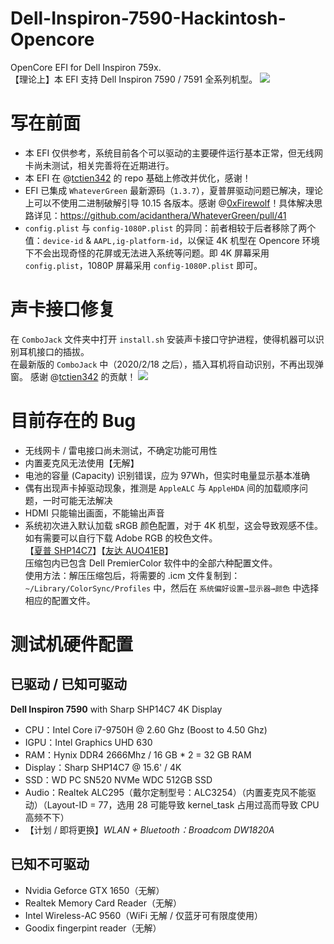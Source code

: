 # Dell-Inspiron-7590-Hackintosh-Opencore
OpenCore EFI for Dell Inspiron 759x.           
【理论上】本 EFI 支持 Dell Inspiron 7590 / 7591 全系列机型。
![](http://tva1.sinaimg.cn/large/0080xEK2ly1gbzh20adfrj312s0puk0z.jpg)

# 写在前面
* 本 EFI 仅供参考，系统目前各个可以驱动的主要硬件运行基本正常，但无线网卡尚未测试，相关完善将在近期进行。
* 本 EFI 在 @[tctien342](https://github.com/tctien342/Dell-Inspiron-7591-Hackintosh) 的 repo 基础上修改并优化，感谢！
* EFI 已集成 `WhateverGreen` 最新源码（`1.3.7`），夏普屏驱动问题已解决，理论上可以不使用二进制破解引导 10.15 各版本。感谢 @[0xFirewolf](https://github.com/0xfirewolf)！具体解决思路详见：https://github.com/acidanthera/WhateverGreen/pull/41
* `config.plist` 与 `config-1080P.plist` 的异同：前者相较于后者移除了两个值：`device-id` & `AAPL,ig-platform-id`，以保证 4K 机型在 Opencore 环境下不会出现奇怪的花屏或无法进入系统等问题。即 4K 屏幕采用  `config.plist`，1080P 屏幕采用 `config-1080P.plist` 即可。

# 声卡接口修复
在 `ComboJack` 文件夹中打开 `install.sh` 安装声卡接口守护进程，使得机器可以识别耳机接口的插拔。        
在最新版的 `ComboJack` 中（2020/2/18 之后），插入耳机将自动识别，不再出现弹窗。
感谢 @[tctien342](https://github.com/tctien342) 的贡献！
![](http://tva1.sinaimg.cn/large/0080xEK2ly1gbzgvhggtbj30tk0ewahj.jpg)

# 目前存在的 Bug
* 无线网卡 / 雷电接口尚未测试，不确定功能可用性
* 内置麦克风无法使用【无解】
* 电池的容量 (Capacity) 识别错误，应为 97Wh，但实时电量显示基本准确
* 偶有出现声卡掉驱动现象，推测是 `AppleALC` 与 `AppleHDA` 间的加载顺序问题，一时可能无法解决
* HDMI 只能输出画面，不能输出声音
* 系统初次进入默认加载 sRGB 颜色配置，对于 4K 机型，这会导致观感不佳。如有需要可以自行下载 Adobe RGB 的校色文件。<br>【[夏普 SHP14C7](http://oss.pm-z.tech/temp_files/SHP14C7_ICC.zip)】【[友达 AUO41EB](http://oss.pm-z.tech/temp_files/AUO41EB_ICC.zip)】<br>压缩包内已包含 Dell PremierColor 软件中的全部六种配置文件。<br>使用方法：解压压缩包后，将需要的 .icm 文件复制到：`~/Library/ColorSync/Profiles` 中，然后在 `系统偏好设置→显示器→颜色` 中选择相应的配置文件。

# 测试机硬件配置

## 已驱动 / 已知可驱动
**Dell Inspiron 7590** with Sharp SHP14C7 4K Display
* CPU：Intel Core i7-9750H @ 2.60 Ghz (Boost to 4.50 Ghz)
* IGPU：Intel Graphics UHD 630
* RAM：Hynix DDR4 2666Mhz / 16 GB * 2 = 32 GB RAM
* Display：Sharp SHP14C7 @ 15.6' / 4K
* SSD：WD PC SN520 NVMe WDC 512GB SSD
* Audio：Realtek ALC295（戴尔定制型号：ALC3254）（内置麦克风不能驱动）（Layout-ID = 77，选用 28 可能导致 kernel_task 占用过高而导致 CPU 高频不下）
* 【计划 / 即将更换】_WLAN + Bluetooth：Broadcom DW1820A_

## 已知不可驱动
* Nvidia Geforce GTX 1650（无解）
* Realtek Memory Card Reader（无解）
* Intel Wireless-AC 9560（WiFi 无解 / 仅蓝牙可有限度使用）
* Goodix fingerpint reader（无解）
